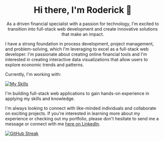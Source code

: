 <h1 align="center">Hi there, I'm Roderick 👋</h1>
<p align="center">As a driven financial specialist with a passion for technology, I'm excited to transition into full-stack web development and create innovative solutions that make an impact.</p>

<p>I have a strong foundation in process development, project management, and problem-solving, which I'm leveraging to excel as a full-stack web developer. I'm passionate about creating online financial tools and I'm interested in creating interactive data visualizations that allow users to explore economic trends and patterns.</p>

<p>Currently, I'm working with:</p>

[![My Skills](https://skillicons.dev/icons?i=js,react,rails,heroku,css,html,d3,git,github,mongodb,nodejs,postgres,postman,redux,ruby,vscode&perline=8)](https://skillicons.dev)

<p>I'm building full-stack web applications to gain hands-on experience in applying my skills and knowledge.</p>

<p>I'm always looking to connect with like-minded individuals and collaborate on exciting projects. If you're interested in learning more about my experience or checking out my portfolio, please don't hesitate to send me a message or connect with me <a href="https://www.linkedin.com/in/roderick-mendoza-9133b7b5/">here on LinkedIn</a>.</p> 

[![GitHub Streak](https://streak-stats.demolab.com/?user=rodmen07&theme=dark)](https://git.io/streak-stats) 
